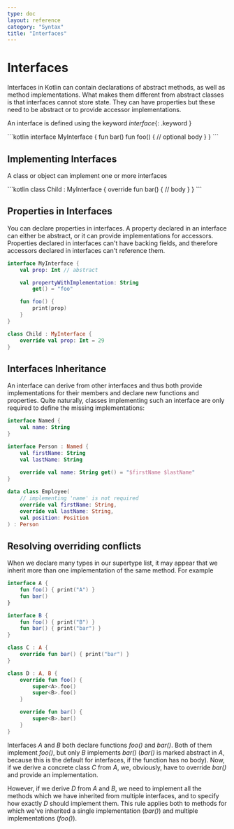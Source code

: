 ```yaml
---
type: doc
layout: reference
category: "Syntax"
title: "Interfaces"
---
```


# Interfaces

Interfaces in Kotlin can contain declarations of abstract methods, as well as method
implementations. What makes them different from abstract classes is that interfaces cannot store state. They can have
properties but these need to be abstract or to provide accessor implementations.

An interface is defined using the keyword *interface*{: .keyword }

<div class="sample" markdown="1" theme="idea" data-highlight-only>
```kotlin
interface MyInterface {
    fun bar()
    fun foo() {
      // optional body
    }
}
```
</div>

## Implementing Interfaces

A class or object can implement one or more interfaces

<div class="sample" markdown="1" theme="idea" data-highlight-only>
```kotlin
class Child : MyInterface {
    override fun bar() {
        // body
    }
}
```
</div>

## Properties in Interfaces

You can declare properties in interfaces. A property declared in an interface can either be abstract, or it can provide
implementations for accessors. Properties declared in interfaces can't have backing fields, and therefore accessors
declared in interfaces can't reference them.

<div class="sample" markdown="1" theme="idea" data-highlight-only>

```kotlin
interface MyInterface {
    val prop: Int // abstract

    val propertyWithImplementation: String
        get() = "foo"

    fun foo() {
        print(prop)
    }
}

class Child : MyInterface {
    override val prop: Int = 29
}
```
</div>

## Interfaces Inheritance

An interface can derive from other interfaces and thus both provide implementations for their members and declare new functions and properties. Quite naturally, classes implementing such an interface are only required to define the missing implementations:

<div class="sample" markdown="1" theme="idea" data-highlight-only>

```kotlin
interface Named {
    val name: String
}

interface Person : Named {
    val firstName: String
    val lastName: String
    
    override val name: String get() = "$firstName $lastName"
}

data class Employee(
    // implementing 'name' is not required
    override val firstName: String,
    override val lastName: String,
    val position: Position
) : Person
```
</div>

## Resolving overriding conflicts

When we declare many types in our supertype list, it may appear that we inherit more than one implementation of the same method. For example

<div class="sample" markdown="1" theme="idea" data-highlight-only>

```kotlin
interface A {
    fun foo() { print("A") }
    fun bar()
}

interface B {
    fun foo() { print("B") }
    fun bar() { print("bar") }
}

class C : A {
    override fun bar() { print("bar") }
}

class D : A, B {
    override fun foo() {
        super<A>.foo()
        super<B>.foo()
    }

    override fun bar() {
        super<B>.bar()
    }
}
```
</div>

Interfaces *A* and *B* both declare functions *foo()* and *bar()*. Both of them implement *foo()*, but only *B* implements *bar()* (*bar()* is marked abstract in *A*,
because this is the default for interfaces, if the function has no body). Now, if we derive a concrete class *C* from *A*, we, obviously, have to override *bar()* and provide
an implementation.

However, if we derive *D* from *A* and *B*, we need to implement all the methods which we have
inherited from multiple interfaces, and to specify how exactly *D* should implement them. This rule applies
both to methods for which we've inherited a single implementation (*bar()*) and multiple implementations (*foo()*).
